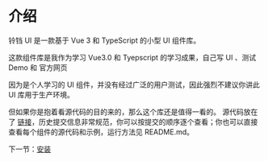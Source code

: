# 介绍
铃铛 UI 是一款基于 Vue 3 和 TypeScript 的小型 UI 组件库。

这款组件库是我作为学习 Vue3.0 和 Tyepscript 的学习成果，自己写 UI 、测试 Demo 和 官方网页

因为是个人学习的 UI 组件，并没有经过广泛的用户测试，因此强烈不建议你讲此 UI 库用于生产环境。

但如果你是抱着看源代码的目的来的，那么这个库还是值得一看的。
源代码放在了 [链接](https://github.com/xiaolinzi7118/vue3-bells-ui)，历史提交信息非常规范，你可以按提交的顺序逐个查看；你也可以直接查看每个组件的源代码和示例，运行方法见 README.md。

下一节：[安装](#/doc/installed)
